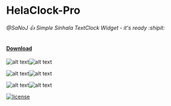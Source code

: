 # HelaClock-Pro

###### @SaNoJ :+1: Simple Sinhala TextClock Widget  - it's ready :shipit:

#### [Download](https://github.com/00sanoj00/HelaClock-Pro/releases/)

![alt text](https://github.com/00sanoj00/HelaClock-Pro/blob/master/Image/Screenshot%20from%202019-09-20%2020-32-34.png?raw=true)![alt text](https://github.com/00sanoj00/HelaClock-Pro/blob/master/Image/Screenshot%20from%202019-09-15%2023-56-25.png?raw=true)

![alt text](https://github.com/00sanoj00/HelaClock-Pro/blob/master/Image/Screenshot%20from%202019-09-15%2023-59-06.png?raw=true)![alt text](https://github.com/00sanoj00/HelaClock-Pro/blob/master/Image/Screenshot%20from%202019-09-15%2023-59-49.png?raw=true)

![alt text](https://github.com/00sanoj00/HelaClock-Pro/blob/master/Image/Screenshot%20from%202019-09-20%2020-48-11.png?raw=true)![alt text](hhttps://github.com/00sanoj00/HelaClock-Pro/blob/master/Image/Screenshot%20from%202019-09-20%2021-00-43.png?raw=true)


[![license](https://img.shields.io/github/license/DAVFoundation/captain-n3m0.svg?style=flat-square)](https://github.com/00sanoj00/HelaClock-Pro/blob/master/LICENSE)



